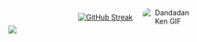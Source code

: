 <div align="center" style="display: flex; justify-content: center; align-items: center; gap: 20px; flex-wrap: wrap;">
<a href="https://git.io/streak-stats"><img src="https://streak-stats.demolab.com?user=BryanLomerio&theme=midnight-purple&short_numbers=true" alt="GitHub Streak" /></a>
  <img src="https://media1.tenor.com/m/fw-MBeOxEUEAAAAC/dandadan-ken.gif" alt="Dandadan Ken GIF" style="max-width: 100px; border-radius: 10px;" />
</div>
<img src="https://images-wixmp-ed30a86b8c4ca887773594c2.wixmp.com/f/5bf98764-20b0-444c-a3cc-ad6985aeba5c/diadvj0-97a55a1e-86da-4a40-9b99-5ef8a008824a.gif?token=eyJ0eXAiOiJKV1QiLCJhbGciOiJIUzI1NiJ9.eyJzdWIiOiJ1cm46YXBwOjdlMGQxODg5ODIyNjQzNzNhNWYwZDQxNWVhMGQyNmUwIiwiaXNzIjoidXJuOmFwcDo3ZTBkMTg4OTgyMjY0MzczYTVmMGQ0MTVlYTBkMjZlMCIsIm9iaiI6W1t7InBhdGgiOiJcL2ZcLzViZjk4NzY0LTIwYjAtNDQ0Yy1hM2NjLWFkNjk4NWFlYmE1Y1wvZGlhZHZqMC05N2E1NWExZS04NmRhLTRhNDAtOWI5OS01ZWY4YTAwODgyNGEuZ2lmIn1dXSwiYXVkIjpbInVybjpzZXJ2aWNlOmZpbGUuZG93bmxvYWQiXX0.3ucsLyU_KZfM_lARri_LIX40wuZEGqkCyNce5Ct_Io8"/>
